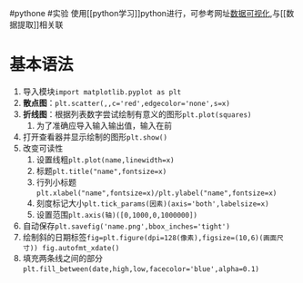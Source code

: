 #pythone #实验
使用[[python学习]]python进行，可参考网址[数据可视化](http://matplotlib.org),与[[数据提取]]相关联

# 基本语法
1. 导入模块`import matplotlib.pyplot as plt`
2. **散点图**：`plt.scatter(,,c='red',edgecolor='none',s=x)`
3. **折线图**：根据列表数字尝试绘制有意义的图形`plt.plot(squares)`
	1. 为了准确应导入输入输出值，输入在前
4. 打开查看器并显示绘制的图形`plt.show()`
5. 改变可读性
	1. 设置线粗`plt.plot(name,linewidth=x)`
	2. 标题`plt.title("name",fontsize=x)`
	3. 行列小标题`plt.xlabel("name",fontsize=x)/plt.ylabel("name",fontsize=x)`
	4. 刻度标记大小`plt.tick_params(因素)(axis='both',labelsize=x)`
	5. 设置范围`plt.axis(轴)([0,1000,0,1000000])`
6. 自动保存`plt.savefig('name.png',bbox_inches='tight')`
7. 绘制斜的日期标签`fig=plt.figure(dpi=128(像素),figsize=(10,6)(画面尺寸)) fig.autofmt_xdate()`
8. 填充两条线之间的部分`plt.fill_between(date,high,low,facecolor='blue',alpha=0.1)`
